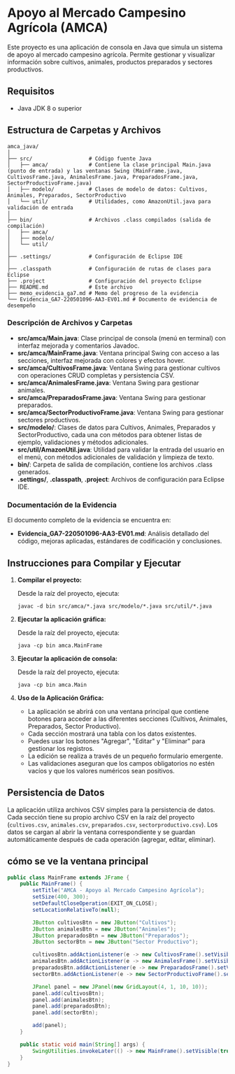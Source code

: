 # Apoyo al Mercado Campesino Agrícola (AMCA)

Este proyecto es una aplicación de consola en Java que simula un sistema de apoyo al mercado campesino agrícola. Permite gestionar y visualizar información sobre cultivos, animales, productos preparados y sectores productivos.

## Requisitos
- Java JDK 8 o superior

## Estructura de Carpetas y Archivos

```
amca_java/
│
├── src/                  # Código fuente Java
│   ├── amca/             # Contiene la clase principal Main.java (punto de entrada) y las ventanas Swing (MainFrame.java, CultivosFrame.java, AnimalesFrame.java, PreparadosFrame.java, SectorProductivoFrame.java)
│   ├── modelo/           # Clases de modelo de datos: Cultivos, Animales, Preparados, SectorProductivo
│   └── util/             # Utilidades, como AmazonUtil.java para validación de entrada
│
├── bin/                  # Archivos .class compilados (salida de compilación)
│   ├── amca/
│   ├── modelo/
│   └── util/
│
├── .settings/            # Configuración de Eclipse IDE
│
├── .classpath            # Configuración de rutas de clases para Eclipse
├── .project              # Configuración del proyecto Eclipse
├── README.md             # Este archivo
├── memo_evidencia_ga7.md # Memo del progreso de la evidencia
└── Evidencia_GA7-220501096-AA3-EV01.md # Documento de evidencia de desempeño
```

### Descripción de Archivos y Carpetas
- **src/amca/Main.java**: Clase principal de consola (menú en terminal) con interfaz mejorada y comentarios Javadoc.
- **src/amca/MainFrame.java**: Ventana principal Swing con acceso a las secciones, interfaz mejorada con colores y efectos hover.
- **src/amca/CultivosFrame.java**: Ventana Swing para gestionar cultivos con operaciones CRUD completas y persistencia CSV.
- **src/amca/AnimalesFrame.java**: Ventana Swing para gestionar animales.
- **src/amca/PreparadosFrame.java**: Ventana Swing para gestionar preparados.
- **src/amca/SectorProductivoFrame.java**: Ventana Swing para gestionar sectores productivos.
- **src/modelo/**: Clases de datos para Cultivos, Animales, Preparados y SectorProductivo, cada una con métodos para obtener listas de ejemplo, validaciones y métodos adicionales.
- **src/util/AmazonUtil.java**: Utilidad para validar la entrada del usuario en el menú, con métodos adicionales de validación y limpieza de texto.
- **bin/**: Carpeta de salida de compilación, contiene los archivos .class generados.
- **.settings/**, **.classpath**, **.project**: Archivos de configuración para Eclipse IDE.

### Documentación de la Evidencia

El documento completo de la evidencia se encuentra en:
- **Evidencia_GA7-220501096-AA3-EV01.md**: Análisis detallado del código, mejoras aplicadas, estándares de codificación y conclusiones.

## Instrucciones para Compilar y Ejecutar

1. **Compilar el proyecto:**

   Desde la raíz del proyecto, ejecuta:
   ```
   javac -d bin src/amca/*.java src/modelo/*.java src/util/*.java
   ```

2. **Ejecutar la aplicación gráfica:**

   Desde la raíz del proyecto, ejecuta:
   ```
   java -cp bin amca.MainFrame
   ```

3. **Ejecutar la aplicación de consola:**

   Desde la raíz del proyecto, ejecuta:
   ```
   java -cp bin amca.Main
   ```

4. **Uso de la Aplicación Gráfica:**

   - La aplicación se abrirá con una ventana principal que contiene botones para acceder a las diferentes secciones (Cultivos, Animales, Preparados, Sector Productivo).
   - Cada sección mostrará una tabla con los datos existentes.
   - Puedes usar los botones "Agregar", "Editar" y "Eliminar" para gestionar los registros.
   - La edición se realiza a través de un pequeño formulario emergente.
   - Las validaciones aseguran que los campos obligatorios no estén vacíos y que los valores numéricos sean positivos.

## Persistencia de Datos

La aplicación utiliza archivos CSV simples para la persistencia de datos. Cada sección tiene su propio archivo CSV en la raíz del proyecto (`cultivos.csv`, `animales.csv`, `preparados.csv`, `sectorproductivo.csv`). Los datos se cargan al abrir la ventana correspondiente y se guardan automáticamente después de cada operación (agregar, editar, eliminar).

## cómo se ve la ventana principal

```java
public class MainFrame extends JFrame {
    public MainFrame() {
        setTitle("AMCA - Apoyo al Mercado Campesino Agrícola");
        setSize(400, 300);
        setDefaultCloseOperation(EXIT_ON_CLOSE);
        setLocationRelativeTo(null);

        JButton cultivosBtn = new JButton("Cultivos");
        JButton animalesBtn = new JButton("Animales");
        JButton preparadosBtn = new JButton("Preparados");
        JButton sectorBtn = new JButton("Sector Productivo");

        cultivosBtn.addActionListener(e -> new CultivosFrame().setVisible(true));
        animalesBtn.addActionListener(e -> new AnimalesFrame().setVisible(true));
        preparadosBtn.addActionListener(e -> new PreparadosFrame().setVisible(true));
        sectorBtn.addActionListener(e -> new SectorProductivoFrame().setVisible(true));

        JPanel panel = new JPanel(new GridLayout(4, 1, 10, 10));
        panel.add(cultivosBtn);
        panel.add(animalesBtn);
        panel.add(preparadosBtn);
        panel.add(sectorBtn);

        add(panel);
    }

    public static void main(String[] args) {
        SwingUtilities.invokeLater(() -> new MainFrame().setVisible(true));
    }
}
```
